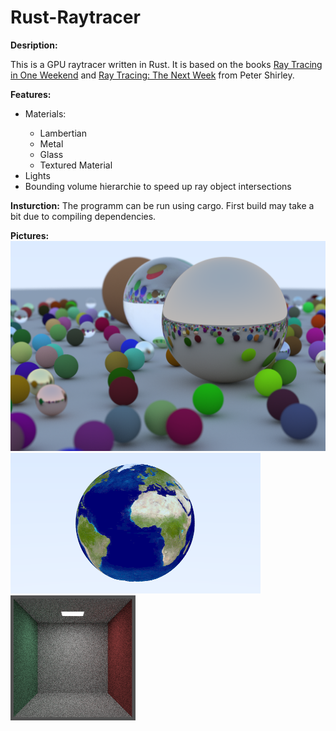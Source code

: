 # Rust-Raytracer

**Desription:**

This is a GPU raytracer written in Rust. It is based on the books [Ray Tracing in One Weekend](https://raytracing.github.io/books/RayTracingInOneWeekend.html) and [Ray Tracing: The Next Week](https://raytracing.github.io/books/RayTracingTheNextWeek.html) from Peter Shirley.

**Features:**
<ul>
  <li> Materials: </li>
  <ul>
    <li> Lambertian </li>
    <li> Metal </li>
    <li> Glass </li>
    <li> Textured Material </li>
  </ul>
  <li> Lights </li>
  <li> Bounding volume hierarchie to speed up ray object intersections </li>
</ul>

**Insturction:**
The programm can be run using cargo. First build may take a bit due to compiling dependencies.

**Pictures:**
![Alt text](/classic.png "Differenet materials showcase")
![Alt text](/earth.png "Textured material")
![Alt text](/cornell_box.png "Cornell box")
